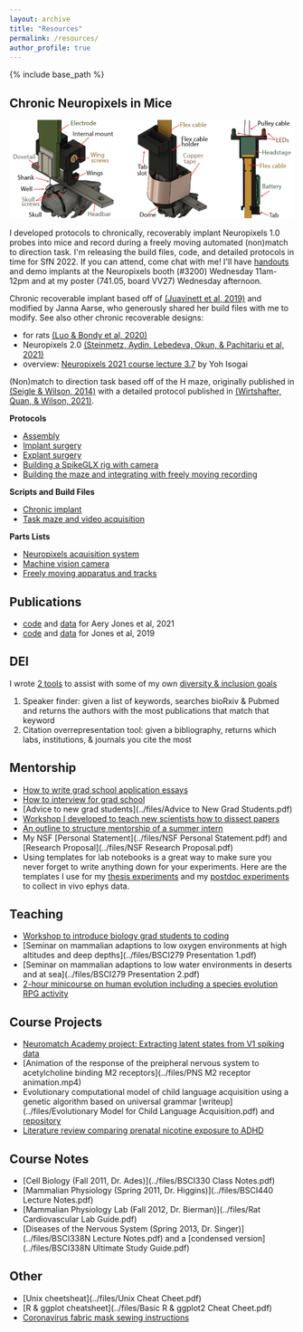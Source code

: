 ```yaml
---
layout: archive
title: "Resources"
permalink: /resources/
author_profile: true
---
```


{% include base_path %}

## Chronic Neuropixels in Mice

![annotated CAD diagrams of complete implant assembly](../images/chronic_npx_mouse.png)

I developed protocols to chronically, recoverably implant Neuropixels 1.0 probes into mice and record during a freely moving automated (non)match to direction task. I'm releasing the build files, code, and detailed protocols in time for SfN 2022. If you can attend, come chat with me! I'll have [handouts](../files/chronic_NPX_handout.pdf) and demo implants at the Neuropixels booth (#3200) Wednesday 11am-12pm and at my poster (741.05, board VV27) Wednesday afternoon.

Chronic recoverable implant based off of [(Juavinett et al, 2019)](https://elifesciences.org/articles/47188) and modified by Janna Aarse, who generously shared her build files with me to modify. See also other chronic recoverable designs:
* for rats [(Luo & Bondy et al, 2020)](https://elifesciences.org/articles/59716)
* Neuropixels 2.0 [(Steinmetz, Aydin, Lebedeva, Okun, & Pachitariu et al, 2021)](https://www.science.org/doi/10.1126/science.abf4588)
* overview: [Neuropixels 2021 course lecture 3.7](https://www.youtube.com/watch?v=7cZqYIiGvBQ&list=PLfhWmWntvjl64ti_a-MzHlwqwEU0ZlALb&index=18) by Yoh Isogai

(Non)match to direction task based off of the H maze, originally published in [(Seigle & Wilson, 2014)](https://elifesciences.org/articles/03061) with a detailed protocol published in [(Wirtshafter, Quan, & Wilson, 2021)](https://bio-protocol.org/e3947).

**Protocols**
* [Assembly](https://www.protocols.io/view/assembly-chronic-recoverable-neuropixels-in-mice-eq2lynnewvx9/v2)
* [Implant surgery](https://www.protocols.io/view/implant-surgery-chronic-recoverable-neuropixels-in-yxmvmnn2bg3p/v2)
* [Explant surgery](https://www.protocols.io/view/explant-surgery-chronic-recoverable-neuropixels-in-bp2l6113dvqe/v2)
* [Building a SpikeGLX rig with camera](https://www.protocols.io/view/building-a-spikeglx-rig-with-camera-chronic-recove-kxygxzzxkv8j/v1)
* [Building the maze and integrating with freely moving recording](https://www.protocols.io/view/freely-moving-recording-chronic-recoverable-neurop-n92ldzz2ov5b/v3)

**Scripts and Build Files**
* [Chronic implant](https://github.com/emilyasterjones/chronic_NPX_mouse)
* [Task maze and video acquisition](https://github.com/emilyasterjones/X_maze)

**Parts Lists**
* [Neuropixels acquisition system](https://docs.google.com/spreadsheets/d/1dzmCTYdFU54TryucAAs54yaBNL6CzsmFbZqD47Ov0fE/edit#gid=0)
* [Machine vision camera](https://docs.google.com/spreadsheets/d/1Pm71awCAiUaXbanPItsCrVyA21K9Knjyp2oHz5d5NyU/edit#gid=0)
* [Freely moving apparatus and tracks](https://docs.google.com/spreadsheets/d/1SYwB3XfxX3x9V-5mWu4-nAAWkpCfP1KWykBQbWTadgo/edit#gid=0)


## Publications
* [code](https://github.com/emilyasterjones/interneurons_modulate_drive) and [data](https://gui.dandiarchive.org/#/dandiset/000165) for Aery Jones et al, 2021
* [code](https://github.com/emilyasterjones/SWR-predictions) and [data](http://crcns.org/data-sets/hc/hc-26/about-hc-26) for Jones et al, 2019

## DEI
I wrote [2 tools](https://github.com/emilyasterjones/bioRxiv_speaker_finder) to assist with some of my own [diversity & inclusion goals](/dei/)
1. Speaker finder: given a list of keywords, searches bioRxiv & Pubmed and returns the authors with the most publications that match that keyword
2. Citation overrepresentation tool: given a bibliography, returns which labs, institutions, & journals you cite the most

## Mentorship
* [How to write grad school application essays](https://coggle.it/diagram/YXiKIlKX7gsyTnlK/t/phd-admissions-essays/91463e537d0a24e2f26635b6bef59b8a0a538acde0b7f42ea337005fe05f9c21)
* [How to interview for grad school](https://coggle.it/diagram/YZVlv-lLLh-ZGbm_/t/phd-admission-interviews/43666a3279191c6b9c2156dce0bb383a83a4d3dbae0a04bb503f4df1c9e40713)
* [Advice to new grad students](../files/Advice to New Grad Students.pdf)
* [Workshop I developed to teach new scientists how to dissect papers](https://github.com/emilyasterjones/how-to-read-a-paper)
* [An outline to structure mentorship of a summer intern](https://docs.google.com/document/d/1vI6Y2CYhnJibP26MSLGcpTp8DGWNLv-sC5pXvsJZOfI/edit?usp=sharing)
* My NSF [Personal Statement](../files/NSF Personal Statement.pdf) and [Research Proposal](../files/NSF Research Proposal.pdf)
* Using templates for lab notebooks is a great way to make sure you never forget to write anything down for your experiments. Here are the templates I use for my [thesis experiments](../files/Neuronexus_project_template.pdf) and my [postdoc experiments](../files/Neuropixels_project_template.pdf) to collect in vivo ephys data.

## Teaching
* [Workshop to introduce biology grad students to coding](https://github.com/emilyasterjones/BMS-coding-bootcamp)
* [Seminar on mammalian adaptions to low oxygen environments at high altitudes and deep depths](../files/BSCI279 Presentation 1.pdf)
* [Seminar on mammalian adaptions to low water environments in deserts and at sea](../files/BSCI279 Presentation 2.pdf)
* [2-hour minicourse on human evolution including a species evolution RPG activity](https://github.com/emilyasterjones/what-makes-us-human)

## Course Projects
* [Neuromatch Academy project: Extracting latent states from V1 spiking data](https://github.com/emilyasterjones/NMA2020-Seals-Evading-Hidden-States)
* [Animation of the response of the preipheral nervous system to acetylcholine binding M2 receptors](../files/PNS M2 receptor animation.mp4)
* Evolutionary computational model of child language acquisition using a genetic algorithm based on universal grammar [writeup](../files/Evolutionary Model for Child Language Acquisition.pdf) and [repository](https://bitbucket.org/relh/artificial-life-language-acquisition/src/debug/)
* [Literature review comparing prenatal nicotine exposure to ADHD](../files/review_article_independent_2.pdf)

## Course Notes
* [Cell Biology (Fall 2011, Dr. Ades)](../files/BSCI330 Class Notes.pdf)
* [Mammalian Physiology (Spring 2011, Dr. Higgins)](../files/BSCI440 Lecture Notes.pdf)
* [Mammalian Physiology Lab (Fall 2012, Dr. Bierman)](../files/Rat Cardiovascular Lab Guide.pdf)
* [Diseases of the Nervous System (Spring 2013, Dr. Singer)](../files/BSCI338N Lecture Notes.pdf) and a [condensed version](../files/BSCI338N Ultimate Study Guide.pdf)

## Other
* [Unix cheetsheat](../files/Unix Cheat Cheet.pdf)
* [R & ggplot cheatsheet](../files/Basic R & ggplot2 Cheat Cheet.pdf)
* [Coronavirus fabric mask sewing instructions](https://github.com/emilyasterjones/fabric_masks)